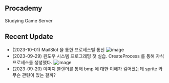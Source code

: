 ## Procademy
Studying Game Server

## Recent Update
- (2023-10-01) MailSlot 을 통한 프로세스별 통신
![image](https://github.com/CodingPythonMan/Procademy/assets/27558778/eab4fca8-81a0-44af-bbde-56b43a2a238e)
- (2023-09-29) 윈도우 시스템 프로그래밍 첫 실습. CreateProcess 를 통해 자식 프로세스를 생성했다.
![image](https://github.com/CodingPythonMan/Procademy/assets/27558778/4f2f71a6-8ab8-4b13-ac6e-0bf8a781287d)
- (2023-09-20) 이미지 블랜더를 통해 bmp 에 대한 이해가 깊어졌는데 sprite 와 무슨 관련이 있는 걸까?
